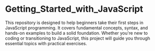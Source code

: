 # Getting_Started_with_JavaScript
 This repository is designed to help beginners take their first steps in JavaScript programming. It covers fundamental concepts, syntax, and hands-on examples to build a solid foundation. Whether you're new to coding or transitioning to JavaScript, this project will guide you through essential topics with practical exercises.
